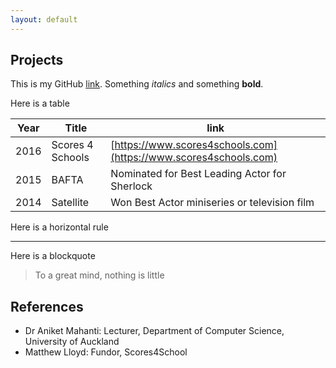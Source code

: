 ```yaml
---
layout: default
---
```


## Projects

This is my GitHub [link](https://github.com/hche608). Something *italics* and something **bold**.

Here is a table

Year | Title | link
-----|-------|--------
2016 | Scores 4 Schools  | [https://www.scores4schools.com](https://www.scores4schools.com)
2015 | BAFTA | Nominated for Best Leading Actor for Sherlock
2014 | Satellite | Won Best Actor miniseries or television film

Here is a horizontal rule

---

Here is a blockquote

> To a great mind, nothing is little

## References

* Dr Aniket Mahanti: Lecturer, Department of Computer Science, University of Auckland
* Matthew Lloyd: Fundor, Scores4School
